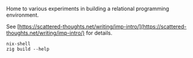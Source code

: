 Home to various experiments in building a relational programming environment.

See [https://scattered-thoughts.net/writing/imp-intro/](https://scattered-thoughts.net/writing/imp-intro/) for details.

```
nix-shell
zig build --help
```